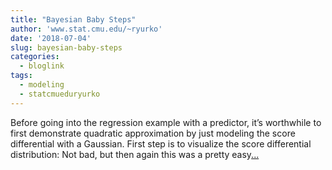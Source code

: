 ```yaml
---
title: "Bayesian Baby Steps"
author: 'www.stat.cmu.edu/~ryurko'
date: '2018-07-04'
slug: bayesian-baby-steps
categories:
  - bloglink
tags:
  - modeling
  - statcmueduryurko
---
```


Before going into the regression example with a predictor, it’s worthwhile to first demonstrate quadratic approximation by just modeling the score differential with a Gaussian. First step is to visualize the score differential distribution: Not bad, but then again this was a pretty easy[... <i class="fas fa-external-link-alt"></i>](http://www.stat.cmu.edu/~ryurko/post/bayesian-baby-steps-normal-next-steps/)

